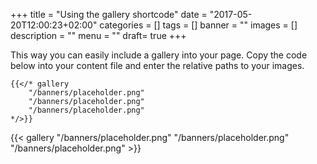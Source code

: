 +++
title = "Using the gallery shortcode"
date = "2017-05-20T12:00:23+02:00"
categories = []
tags = []
banner = ""
images = []
description = ""
menu = ""
draft= true
+++

This way you can easily include a gallery into your page. Copy the code below into your content file and enter the relative paths to your images.

<!--more-->


    {{</* gallery
        "/banners/placeholder.png"
        "/banners/placeholder.png"
        "/banners/placeholder.png"
    */>}}

<p></p>

{{< gallery "/banners/placeholder.png" "/banners/placeholder.png" "/banners/placeholder.png" >}}
